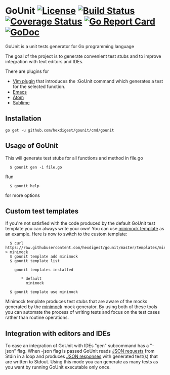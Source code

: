# GoUnit [![License](https://img.shields.io/badge/license-Apache%202.0-green.svg)](https://github.com/hexdigest/gounit/blob/master/LICENSE) [![Build Status](https://travis-ci.org/hexdigest/gounit.svg?branch=master)](https://travis-ci.org/hexdigest/gounit) [![Coverage Status](https://coveralls.io/repos/github/hexdigest/gounit/badge.svg?branch=master)](https://coveralls.io/github/hexdigest/gounit?branch=master) [![Go Report Card](https://goreportcard.com/badge/github.com/hexdigest/gounit)](https://goreportcard.com/report/github.com/hexdigest/gounit) [![GoDoc](https://godoc.org/github.com/hexdigest/gounit?status.svg)](http://godoc.org/github.com/hexdigest/gounit)

GoUnit is a unit tests generator for Go programming language

The goal of the project is to generate convenient test stubs and to improve integration with text editors and IDEs.

There are plugins for
* [Vim plugin](https://github.com/hexdigest/gounit-vim) that introduces the :GoUnit command which generates a test for the selected function.
* [Emacs](https://github.com/hexdigest/GoUnit-Emacs)
* [Atom](https://github.com/hexdigest/atom-gounit)
* [Sublime](https://github.com/hexdigest/gounit-sublime)

## Installation

```
go get -u github.com/hexdigest/gounit/cmd/gounit
```

## Usage of GoUnit

This will generate test stubs for all functions and method in file.go

```
  $ gounit gen -i file.go 
```

Run
```
  $ gounit help
```

for more options

## Custom test templates

If you're not satisfied with the code produced by the default GoUnit test template you can always write your own!
You can use [minimock template](https://github.com/hexdigest/gounit/blob/master/templates/minimock) as an example.
Here is now to switch to the custom template:

```
  $ curl https://raw.githubusercontent.com/hexdigest/gounit/master/templates/minimock > minimock
  $ gounit template add minimock
  $ gounit template list

    gounit templates installed

       * default
         minimock

  $ gounit template use minimock
```

Minimock template produces test stubs that are aware of the mocks generated by the [minimock](https://github.com/gojuno/minimock) mock
generator. By using both of these tools you can automate the process of writing tests and focus on the test cases rather than 
routine operations.

## Integration with editors and IDEs

To ease an integration of GoUnit with IDEs "gen" subcommand has a "-json" flag.
When -json flag is passed GoUnit reads [JSON requests](https://github.com/hexdigest/gounit/blob/master/client.go#L5) from Stdin in a loop and produces [JSON responses](https://github.com/hexdigest/gounit/blob/master/client.go#L16) with generated test(s) that are written to Stdout.
Using this mode you can generate as many tests as you want by running GoUnit executable only once.
